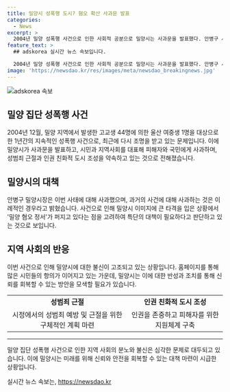```yaml
---
title: 밀양시 성폭행 도시? 혐오 확산 사과문 발표
categories:
  - News
excerpt: >
  2004년 밀양 성폭행 사건으로 인한 사회적 공분으로 밀양시는 사과문을 발표했다. 안병구 시장은 과거 사건에 대해 사과하고, 성범죄 근절과 인권 친화적 도시 조성을 약속했다. 밀양시의 이미지 타격과 밀양 혐오 정서 확산으로 특단의 대책이 필요하다는 판단이다. 지난 2004년 밀양 지역 고교생 44명이 울산 여중생 1명을 1년간 지속해 성폭행한 사건은 최근 유튜브 등에서 재조명받았다. 이에 시민들의 항의와 반대 의견이 제기되고 있다.
feature_text: >
  ## adskorea 실시간 뉴스 속보입니다.

  2004년 밀양 성폭행 사건으로 인한 사회적 공분으로 밀양시는 사과문을 발표했다. 안병구 시장은 과거 사건에 대해 사과하고, 성범죄 근절과 인권 친화적 도시 조성을 약속했다. 밀양시의 이미지 타격과 밀양 혐오 정서 확산으로 특단의 대책이 필요하다는 판단이다. 지난 2004년 밀양 지역 고교생 44명이 울산 여중생 1명을 1년간 지속해 성폭행한 사건은 최근 유튜브 등에서 재조명받았다. 이에 시민들의 항의와 반대 의견이 제기되고 있다.
image: 'https://newsdao.kr/res/images/meta/newsdao_breakingnews.jpg'
---
```


<p><img src="https://newsdao.kr/res/images/meta/newsdao_breakingnews.jpg" alt="adskorea 속보" /></p>

<h2 data-ke-size="size26">밀양 집단 성폭행 사건</h2>

<p data-ke-size="size16">2004년 12월, 밀양 지역에서 발생한 고교생 44명에 의한 울산 여중생 1명을 대상으로 한 1년간의 지속적인 성폭행 사건으로, 최근에 다시 조명을 받고 있는 문제입니다. 이에 밀양시가 사과문을 발표하고, 시민과 지역사회를 대표해 피해자와 국민에게 사과하며, 성범죄 근절과 인권 친화적 도시 조성을 약속하고 있는 것으로 전해졌습니다.</p>

<h2 data-ke-size="size26">밀양시의 대책</h2>

<p data-ke-size="size16">안병구 밀양시장은 이번 사태에 대해 사과했으며, 과거의 사건에 대해 사과하는 것은 이례적인 경우라고 밝혔습니다. 사건으로 인해 밀양시 이미지에 큰 타격을 입은 상황에서 '밀양 혐오 정서'가 퍼지고 있다는 점을 고려하여 특단의 대책이 필요하다고 판단하고 있는 것으로 보입니다.</p>

<h2 data-ke-size="size26">지역 사회의 반응</h2>

<p data-ke-size="size16">이번 사건으로 인해 밀양시에 대한 불신이 고조되고 있는 상황입니다. 홈페이지를 통해 많은 시민들의 항의가 이어지고 있는 가운데, 밀양시는 이에 대한 반성과 조치를 통해 신뢰를 회복할 수 있는 방안을 모색할 필요가 있습니다.</p>

<table>
  <tr>
    <td style="text-align: center; height: 17px;"><b>성범죄 근절</b></td>
    <td style="text-align: center; height: 17px;"><b>인권 친화적 도시 조성</b></td>
  </tr>
  <tr>
    <td style="text-align: center; height: 17px;">시정에서의 성범죄 예방 및 근절을 위한 구체적인 계획 마련</td>
    <td style="text-align: center; height: 17px;">인권을 존중하고 피해자를 위한 지원체계 구축</td>
  </tr>
</table>

<hr>

<p data-ke-size="size16">밀양 집단 성폭행 사건으로 인한 지역 사회의 분노와 불신은 심각한 문제로 대두되고 있습니다. 이에 밀양시는 미래를 위해 신뢰와 안전을 회복할 수 있는 대책 마련이 시급한 상황입니다. </p>
실시간 뉴스 속보는, <a href="https://newsdao.kr" rel="dofollow">https://newsdao.kr</a>


